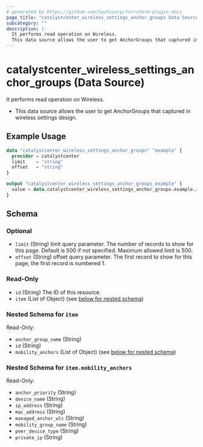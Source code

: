 ```yaml
---
# generated by https://github.com/hashicorp/terraform-plugin-docs
page_title: "catalystcenter_wireless_settings_anchor_groups Data Source - terraform-provider-catalystcenter"
subcategory: ""
description: |-
  It performs read operation on Wireless.
  This data source allows the user to get AnchorGroups that captured in wireless settings design.
---
```


# catalystcenter_wireless_settings_anchor_groups (Data Source)

It performs read operation on Wireless.

- This data source allows the user to get AnchorGroups that captured in wireless settings design.

## Example Usage

```terraform
data "catalystcenter_wireless_settings_anchor_groups" "example" {
  provider = catalystcenter
  limit    = "string"
  offset   = "string"
}

output "catalystcenter_wireless_settings_anchor_groups_example" {
  value = data.catalystcenter_wireless_settings_anchor_groups.example.item
}
```

<!-- schema generated by tfplugindocs -->
## Schema

### Optional

- `limit` (String) limit query parameter. The number of records to show for this page. Default is 500 if not specified. Maximum allowed limit is 500.
- `offset` (String) offset query parameter. The first record to show for this page, the first record is numbered 1.

### Read-Only

- `id` (String) The ID of this resource.
- `item` (List of Object) (see [below for nested schema](#nestedatt--item))

<a id="nestedatt--item"></a>
### Nested Schema for `item`

Read-Only:

- `anchor_group_name` (String)
- `id` (String)
- `mobility_anchors` (List of Object) (see [below for nested schema](#nestedobjatt--item--mobility_anchors))

<a id="nestedobjatt--item--mobility_anchors"></a>
### Nested Schema for `item.mobility_anchors`

Read-Only:

- `anchor_priority` (String)
- `device_name` (String)
- `ip_address` (String)
- `mac_address` (String)
- `managed_anchor_wlc` (String)
- `mobility_group_name` (String)
- `peer_device_type` (String)
- `private_ip` (String)
